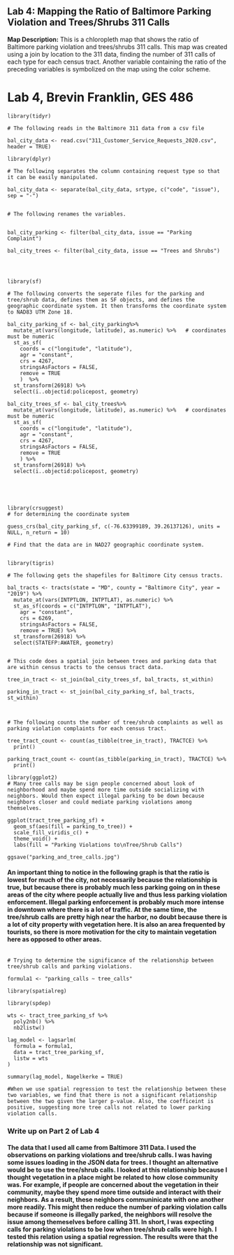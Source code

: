 ## Lab 4: Mapping the Ratio of Baltimore Parking Violation and Trees/Shrubs 311 Calls

**Map Description:** 
This is a chloropleth map that shows the ratio of Baltimore parking violation and trees/shrubs 311 calls. This map was created using a join by location to the 311 data, finding the number of 311 calls of each type for each census tract. Another variable containing the ratio of the preceding variables is symbolized on the map using the color scheme.

# Lab 4, Brevin Franklin, GES 486

```{r, reading in 311 data, results = FALSE}
library(tidyr)

# The following reads in the Baltimore 311 data from a csv file

bal_city_data <- read.csv("311_Customer_Service_Requests_2020.csv", header = TRUE)

```

```{r, preparing data, results = FALSE}
library(dplyr)

# The following separates the column containing request type so that it can be easily manipulated. 

bal_city_data <- separate(bal_city_data, srtype, c("code", "issue"), sep = "-")

```

```{r, renaming variables, results = FALSE}

# The following renames the variables.


bal_city_parking <- filter(bal_city_data, issue == "Parking Complaint")

bal_city_trees <- filter(bal_city_data, issue == "Trees and Shrubs")



```



```{r, converting sf objects, results = FALSE}

library(sf)

# The following converts the seperate files for the parking and tree/shrub data, defines them as SF objects, and defines the geographic coordinate system. It then transforms the coordinate system to NAD83 UTM Zone 18.  

bal_city_parking_sf <- bal_city_parking%>%
  mutate_at(vars(longitude, latitude), as.numeric) %>%   # coordinates must be numeric
  st_as_sf(
    coords = c("longitude", "latitude"),
    agr = "constant",
    crs = 4267,       
    stringsAsFactors = FALSE,
    remove = TRUE
    )  %>% 
  st_transform(26918) %>%
  select(ï..objectid:policepost, geometry)

bal_city_trees_sf <- bal_city_trees%>%
  mutate_at(vars(longitude, latitude), as.numeric) %>%   # coordinates must be numeric
  st_as_sf(
    coords = c("longitude", "latitude"),
    agr = "constant",
    crs = 4267,       
    stringsAsFactors = FALSE,
    remove = TRUE
    ) %>% 
  st_transform(26918) %>%
  select(ï..objectid:policepost, geometry)




```

```{r, determine coord. sys., eval = FALSE}

library(crsuggest)
# for determining the coordinate system

guess_crs(bal_city_parking_sf, c(-76.63399189, 39.26137126), units = NULL, n_return = 10)

# Find that the data are in NAD27 geographic coordinate system.

```


```{r, Bal Tracts from census, results = FALSE}

library(tigris)

# The following gets the shapefiles for Baltimore City census tracts.

bal_tracts <- tracts(state = "MD", county = "Baltimore City", year = "2019") %>%
  mutate_at(vars(INTPTLON, INTPTLAT), as.numeric) %>%
  st_as_sf(coords = c("INTPTLON", "INTPTLAT"),
    agr = "constant",
    crs = 6269,       
    stringsAsFactors = FALSE,
    remove = TRUE) %>%
  st_transform(26918) %>%
  select(STATEFP:AWATER, geometry)

```

```{r, joining, results = FALSE}

# This code does a spatial join between trees and parking data that are within census tracts to the census tract data.

tree_in_tract <- st_join(bal_city_trees_sf, bal_tracts, st_within)

parking_in_tract <- st_join(bal_city_parking_sf, bal_tracts, st_within)


```

```{r, counting, results = FALSE}

# The following counts the number of tree/shrub complaints as well as parking violation complaints for each census tract.

tree_tract_count <- count(as_tibble(tree_in_tract), TRACTCE) %>%
  print()

parking_tract_count <- count(as_tibble(parking_in_tract), TRACTCE) %>%
  print()

```

```{r, graph of the relationship between parking and tree calls}
library(ggplot2)
# Many tree calls may be sign people concerned about look of neighborhood and maybe spend more time outside socializing with neighbors. Would then expect illegal parking to be down because neighbors closer and could mediate parking violations among themselves.

ggplot(tract_tree_parking_sf) + 
  geom_sf(aes(fill = parking_to_tree)) + 
  scale_fill_viridis_c() + 
  theme_void() + 
  labs(fill = "Parking Violations to\nTree/Shrub Calls")

ggsave("parking_and_tree_calls.jpg")

```

#### An important thing to notice in the following graph is that the ratio is lowest for much of the city, not necessarily because the relationship is true, but because there is probably much less parking going on in these areas of the city where people actually live and thus less parking violation enforcement. Illegal parking enforcement is probably much more intense in downtown where there is a lot of traffic. At the same time, the tree/shrub calls are pretty high near the harbor, no doubt because there is a lot of city property with vegetation here. It is also an area frequented by tourists, so there is more motivation for the city to maintain vegetation here as opposed to other areas.

```{r, spatial regression}

# Trying to determine the significance of the relationship between tree/shrub calls and parking violations.

formula1 <- "parking_calls ~ tree_calls"

library(spatialreg)

library(spdep)

wts <- tract_tree_parking_sf %>%
  poly2nb() %>%
  nb2listw()

lag_model <- lagsarlm(
  formula = formula1, 
  data = tract_tree_parking_sf, 
  listw = wts
)

summary(lag_model, Nagelkerke = TRUE)

#When we use spatial regression to test the relationship between these two variables, we find that there is not a significant relationship between the two given the larger p-value. Also, the coefficeint is positive, suggesting more tree calls not related to lower parking violation calls.

```

### Write up on Part 2 of Lab 4

#### The data that I used all came from Baltimore 311 Data. I used the observations on parking violations and tree/shrub calls. I was having some issues loading in the JSON data for trees. I thought an alternative would be to use the tree/shrub calls. I looked at this relationship because I thought vegetation in a place might be related to how close community was. For example, if people are concerned about the vegetation in their community, maybe they spend more time outside and interact with their neighbors. As a result, these neighbors communinicate with one another more readily. This might then reduce the number of parking violation calls because if someone is illegally parked, the neighbors will resolve the issue among themeselves before calling 311. In short, I was expecting calls for parking violations to be low when tree/shrub calls were high. I tested this relation using a spatial regression. The results were that the relationship was not significant.








